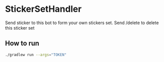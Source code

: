 # StickerSetHandler

Send sticker to this bot to form your own stickers set. Send /delete to delete this sticker set

## How to run

```bash
./gradlew run --args="TOKEN"
```
